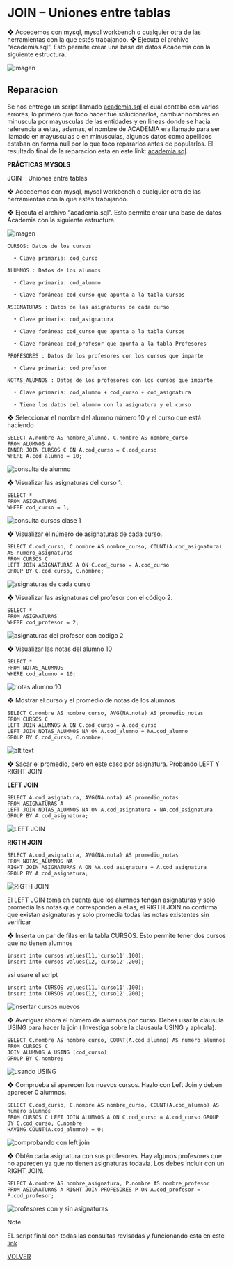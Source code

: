 # JOIN – Uniones entre tablas

❖ Accedemos con mysql, mysql workbench o cualquier otra de las herramientas
con la que estés trabajando.
❖ Ejecuta el archivo “academia.sql”. Esto permite crear una base de datos
Academia con la siguiente estructura.

![imagen](https://github.com/noscriptph/PracticasMySQLComandosYWallet/assets/103396791/0f2b0a00-153d-4bdd-bb74-2f2276a9c966)

## Reparacion

Se nos entrego un script llamado [academia.sql](academia.sql) el cual contaba con varios errores, lo primero que toco hacer fue solucionarlos, cambiar nombres en minuscula por mayusculas de las entidades y en lineas donde se hacia referencia a estas, ademas, el nombre de ACADEMIA era llamado para ser llamado en mayusculas o en minusculas, algunos datos como apellidos estaban en forma null por lo que toco repararlos antes de popularlos. El resultado final de la reparacion esta en este link: [academia.sql](academia.sql).



**PRÁCTICAS MYSQLS**

JOIN – Uniones entre tablas

❖ Accedemos con mysql, mysql workbench o cualquier otra de las herramientas
con la que estés trabajando.

❖ Ejecuta el archivo “academia.sql”. Esto permite crear una base de datos
Academia con la siguiente estructura.

![imagen](https://github.com/noscriptph/PracticasMySQLComandosYWallet/assets/103396791/ca7f3e2c-d397-46c8-9772-730f88057a2a)


```
CURSOS: Datos de los cursos

  • Clave primaria: cod_curso
 
ALUMNOS : Datos de los alumnos

  • Clave primaria: cod_alumno

  • Clave foránea: cod_curso que apunta a la tabla Cursos

ASIGNATURAS : Datos de las asignaturas de cada curso

  • Clave primaria: cod_asignatura

  • Clave foránea: cod_curso que apunta a la tabla Cursos

  • Clave foránea: cod_profesor que apunta a la tabla Profesores

PROFESORES : Datos de los profesores con los cursos que imparte

  • Clave primaria: cod_profesor

NOTAS_ALUMNOS : Datos de los profesores con los cursos que imparte

  • Clave primaria: cod_alumno + cod_curso + cod_asignatura

  • Tiene los datos del alumno con la asignatura y el curso
  ```

  
❖ Seleccionar el nombre del alumno número 10 y el curso que está haciendo

```MySQL
SELECT A.nombre AS nombre_alumno, C.nombre AS nombre_curso
FROM ALUMNOS A
INNER JOIN CURSOS C ON A.cod_curso = C.cod_curso
WHERE A.cod_alumno = 10;
```
![consulta de alumno](image.png)

❖ Visualizar las asignaturas del curso 1.

```MySQL
SELECT *
FROM ASIGNATURAS
WHERE cod_curso = 1;
```

![consulta cursos clase 1](image-1.png)


❖ Visualizar el número de asignaturas de cada curso.

```MySQL
SELECT C.cod_curso, C.nombre AS nombre_curso, COUNT(A.cod_asignatura) AS numero_asignaturas
FROM CURSOS C
LEFT JOIN ASIGNATURAS A ON C.cod_curso = A.cod_curso
GROUP BY C.cod_curso, C.nombre;
```

![asignaturas de cada curso](image-2.png)

❖ Visualizar las asignaturas del profesor con el código 2.

```MySQL
SELECT *
FROM ASIGNATURAS
WHERE cod_profesor = 2;
```
![asignaturas del profesor con codigo 2](image-3.png)

❖ Visualizar las notas del alumno 10

```MySQL
SELECT *
FROM NOTAS_ALUMNOS
WHERE cod_alumno = 10;
```
![notas alumno 10](image-4.png)

❖ Mostrar el curso y el promedio de notas de los alumnos

```MySQL
SELECT C.nombre AS nombre_curso, AVG(NA.nota) AS promedio_notas
FROM CURSOS C
LEFT JOIN ALUMNOS A ON C.cod_curso = A.cod_curso
LEFT JOIN NOTAS_ALUMNOS NA ON A.cod_alumno = NA.cod_alumno
GROUP BY C.cod_curso, C.nombre;
```

![alt text](image-5.png)

❖ Sacar el promedio, pero en este caso por asignatura.
Probando LEFT Y RIGHT JOIN

**LEFT JOIN**

```MySQL
SELECT A.cod_asignatura, AVG(NA.nota) AS promedio_notas
FROM ASIGNATURAS A
LEFT JOIN NOTAS_ALUMNOS NA ON A.cod_asignatura = NA.cod_asignatura
GROUP BY A.cod_asignatura;
```
![LEFT JOIN ](image-6.png)

**RIGTH JOIN**

```MySQL
SELECT A.cod_asignatura, AVG(NA.nota) AS promedio_notas
FROM NOTAS_ALUMNOS NA
RIGHT JOIN ASIGNATURAS A ON NA.cod_asignatura = A.cod_asignatura
GROUP BY A.cod_asignatura;
```
![RIGTH JOIN](image-7.png)

El LEFT JOIN toma en cuenta que los alumnos tengan asignaturas y solo promedia las notas que corresponden a ellas, el RIGTH JOIN no confirma que existan asignaturas y solo promedia todas las notas existentes sin verificar

❖ Inserta un par de filas en la tabla CURSOS. Esto permite tener dos cursos que
no tienen alumnos


    insert into cursos values(11,'curso11',100);
    insert into cursos values(12,'curso12',200);

asi usare el script
```MySQL
insert into CURSOS values(11,'curso11',100);  
insert into CURSOS values(12,'curso12',200);
```
![insertar cursos nuevos](image-8.png)
    
❖ Averiguar ahora el número de alumnos por curso. Debes usar la cláusula
USING para hacer la join ( Investiga sobre la clausaula USING y aplícala).

```MySQL
SELECT C.nombre AS nombre_curso, COUNT(A.cod_alumno) AS numero_alumnos
FROM CURSOS C
JOIN ALUMNOS A USING (cod_curso)
GROUP BY C.nombre;
```

![usando USING](image-9.png)

❖ Comprueba si aparecen los nuevos cursos. Hazlo con Left Join y deben
aparecer 0 alumnos.

```MySQL
SELECT C.cod_curso, C.nombre AS nombre_curso, COUNT(A.cod_alumno) AS numero_alumnos
FROM CURSOS C LEFT JOIN ALUMNOS A ON C.cod_curso = A.cod_curso GROUP BY C.cod_curso, C.nombre
HAVING COUNT(A.cod_alumno) = 0;
```

![comprobando con left join](image-10.png)


❖ Obtén cada asignatura con sus profesores. Hay algunos profesores que no
aparecen ya que no tienen asignaturas todavía. Los debes incluir con un
RIGHT JOIN.

```MySQL
SELECT A.nombre AS nombre_asignatura, P.nombre AS nombre_profesor
FROM ASIGNATURAS A RIGHT JOIN PROFESORES P ON A.cod_profesor = P.cod_profesor;
```
![profesores con y sin asignaturas](image-11.png)

>[!NOTE]
>EL script final con todas las consultas revisadas y funcionando esta en este [link](consultas.sql)

[VOLVER](https://github.com/noscriptph/PracticasMySQLComandosYWallet)